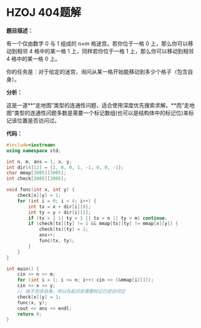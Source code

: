 # HZOJ 404题解

**题目描述：**

有一个仅由数字 0 与 1 组成的 n×m 格迷宫。若你位于一格 0 上，那么你可以移动到相邻 4 格中的某一格 1 上，同样若你位于一格 1 上，那么你可以移动到相邻 4 格中的某一格 0 上。

 你的任务是：对于给定的迷宫，询问从某一格开始能移动到多少个格子（包含自身）。

**分析：**

这是一道**“走地图”类型的连通性问题，适合使用深度优先搜索求解。**而“走地图”类型的连通性问题多数是需要一个标记数组(也可以是结构体中的标记位)来标记该位置是否访问过。

**代码：**

```c++
#include<iostream>
using namespace std;

int n, m, ans = 1, x, y;
int dir[4][2] = {1, 0, 0, 1, -1, 0, 0, -1};
char mmap[3005][3005];
int check[3005][3005];

void func(int x, int y) {
    check[x][y] = 1;
    for (int i = 0; i < 4; i++) {
        int tx = x + dir[i][0]; 
        int ty = y + dir[i][1];
        if (tx < 1 || ty < 1 || tx > n || ty > m) continue;
        if (check[tx][ty] != 1 && mmap[tx][ty] != mmap[x][y]) {
            check[tx][ty] = 1;
            ans++;
            func(tx, ty);
        }
    }
}

int main() {
    cin >> n >> m;
    for (int i = 1; i <= n; i++) cin >> (&mmap[i][1]);
    cin >> x >> y;
    // 由于包含自身，所以在起点处需要标记已经访问过
    check[x][y] = 1;
    func(x, y);
    cout << ans << endl;
    return 0;
}
```

